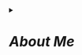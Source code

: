 <!DOCTYPE html>
<html lang="en">
<head>
    <meta charset="UTF-8">
    <meta name="viewport" content="width=device-width, initial-scale=1.0">
    <title></title>
</head>
<body>
    <details><summary>
        <h1><i>About Me</i></h1></summary>
        <p><i>
            - 👋 Hi, I’m Lavesh Gaur.
            <br>- 👀 I’m interested in CyberSecurity.
            <br>- 🌱 I’m from Aligarh and currently I am in Greater Noida.
        </i></p>
    <hr>
    <!-- About me completed -->
     <!-- Education portion -->
     <details><summary>
        <h1><i>Education</i></h1>
     </summary>
     <p>
        Pursuing a BTech from <a href="https://www.niet.co.in/">Noida Institute of Engineering and Technology</a>.
        <br>
        Currently I am in 2nd Year.
        <br>

        <details>
            <summary>
            <h3><i>Specializations</i></h3>
            </summary>
            <p>
                I am from CyberSecurity Specialization. 
                <br>
            </p>
            </details>
    </p>
    </details>
    <hr>
    <!-- Education portion completed -->
    <!-- Certificates and coading profile Portion -->
     <details>
        <summary>
            <h1><i>Certificates And Coading Profiles</i></h1>
        </summary>
     <p>
        <a href="https://www.hackerrank.com/profile/laveshgaur">HackerRank Profile</a>
        <br>
        <a href="https://www.hackerrank.com/certificates/9981ef2f818e">Python (Basic)</a>
        
    </p>
     </details>
     <hr>
     <!-- Certificates and coading profile Portion Completed-->
     <!-- Profiles Portion -->
      <details>
        <summary>
            <h1><i>Connect with me </i></h1>
        </summary>
        <p>
            What are you waiting for... 
            <br>
            Bring your cursor and hit the button you want
            <br>
            <a href="https://github.com/laveshgaur"><img src="GitHub.jpg" alt="GitHub" height="60"></a>
            <br>
            <a href="https://www.linkedin.com/in/laveshgaur/"><img src="linkedin-logo.jpg" alt="LinkedIn" height="60"></a>
            <br>
            <a href="https://www.instagram.com/__lavesh_gaur__/"><img src="instagram-logo.jpg" alt="Instagram" height="60"></a>
            <br>
            <a href="mailto:laveshgaur1@gmail.com"><img src="mail.jpg" alt="Mail" height="70"></a>
        </p>
      </details>
      <hr>
      <!-- Profiles Portion completed -->
    </details>
</body>
</html>
<!---
laveshgaur/laveshgaur is a ✨ special ✨ repository because its `README.md` (this file) appears on your GitHub profile.
You can click the Preview link to take a look at your changes.
--->
